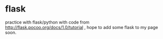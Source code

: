 # flask
practice with flask/python with code from http://flask.pocoo.org/docs/1.0/tutorial , hope to add some flask to my page soon.

